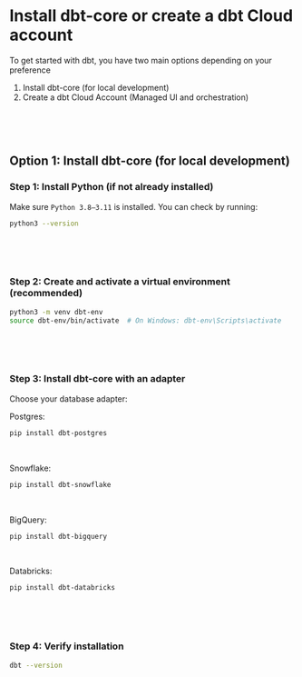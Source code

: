 # Install dbt-core or create a dbt Cloud account

To get started with dbt, you have two main options depending on your preference

1. Install dbt-core (for local development)
2. Create a dbt Cloud Account (Managed UI and orchestration)

&nbsp;

&nbsp;

## Option 1: Install dbt-core (for local development)

### Step 1: Install Python (if not already installed)

Make sure `Python 3.8–3.11` is installed. You can check by running:

```bash
python3 --version
```

&nbsp;

&nbsp;

### Step 2: Create and activate a virtual environment (recommended)

```bash
python3 -m venv dbt-env
source dbt-env/bin/activate  # On Windows: dbt-env\Scripts\activate
```

&nbsp;

&nbsp;

### Step 3: Install dbt-core with an adapter

Choose your database adapter:

Postgres:

```bash
pip install dbt-postgres
```

&nbsp;

Snowflake:

```bash
pip install dbt-snowflake
```

&nbsp;

BigQuery:

```bash
pip install dbt-bigquery
```

&nbsp;

Databricks:

```bash
pip install dbt-databricks
```

&nbsp;

&nbsp;

### Step 4: Verify installation

```bash
dbt --version
```

&nbsp;

&nbsp;

&nbsp;

&nbsp;

&nbsp;

&nbsp;

&nbsp;

&nbsp;

&nbsp;

&nbsp;

&nbsp;

&nbsp;
